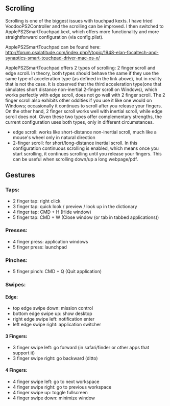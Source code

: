## Scrolling
Scrolling is one of the biggest issues with touchpad kexts. I have tried VoodooPS2Controller and the scrolling can be improved. I then switched to ApplePS2SmartTouchpad.kext, which offers more functionality and more straightforward configuration (via config.plist). 

ApplePS2SmartTouchpad can be found here: http://forum.osxlatitude.com/index.php?/topic/1948-elan-focaltech-and-synaptics-smart-touchpad-driver-mac-os-x/

ApplePS2SmartTouchpad offers 2 types of scrolling: 2 finger scroll and edge scroll. In theory, both types should behave the same if they use the same type of acceleration type (as defined in the link above), but in reality that is not the case. It is observed that the third acceleration type(one that simulates short distance non-inertial 2-finger scroll on Windows), which works perfectly with edge scroll, does not go well with 2 finger scroll. The 2 finger scroll also exhibits other oddities if you use it like one would on Windows; occasionally it continues to scroll after you release your fingers. On the other hand, 2 finger scroll works well with inertial scroll, while edge scroll does not. Given these two types offer complementary strengths, the current configuration uses both types, only in different circumstances.
* edge scroll: works like short-distance non-inertial scroll, much like a mouse's wheel only in natural direction
* 2-finger scroll: for short/long-distance inertial scroll. In this configuration continuous scrolling is enabled, which means once you start scrolling, it continues scrolling until you release your fingers. This can be useful when scrolling down/up a long webpage/pdf.

## Gestures
### Taps:
* 2 finger tap: right click 
* 3 finger tap: quick look / preview / look up in the dictionary
* 4 finger tap: CMD + H (Hide window)
* 5 finger tap: CMD + W (Close window (or tab in tabbed applications))


### Presses:
* 4 finger press: application windows
* 5 finger press: launchpad

### Pinches:
* 5 finger pinch: CMD + Q (Quit application)

### Swipes:
#### Edge:
* top edge swipe down: mission control
* bottom edge swipe up: show desktop
* right edge swipe left: notification enter
* left edge swipe right: application switcher

#### 3 Fingers:
* 3 finger swipe left: go forward (in safari/finder or other apps that support it)
* 3 finger swipe right: go backward (ditto)

#### 4 Fingers:
* 4 finger swipe left: go to next workspace
* 4 finger swipe right: go to previous workspace
* 4 finger swipe up: toggle fullscreen
* 4 finger swipe down: minimize window


